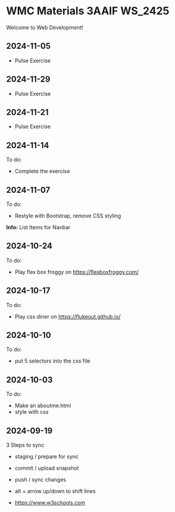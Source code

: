   # WMC Materials 3AAIF WS_2425

Welcome to Web Development!

 ## 2024-11-05
  - Pulse Exercise

 ## 2024-11-29
  - Pulse Exercise

 ## 2024-11-21
  - Pulse Exercise

 ## 2024-11-14
 To do:
  - Complete the exercise 

 ## 2024-11-07
To do:
 - Restyle with Bootstrap, remove CSS styling

 __Info:__ List Items for Navbar

 ## 2024-10-24
 To do:
 - Play flex box froggy on https://flexboxfroggy.com/

 ## 2024-10-17
 To do:

 - Play css diner on https://flukeout.github.io/

 ## 2024-10-10
 To do:

 - put 5 selectors into the css file

 ## 2024-10-03
 To do:

 - Make an aboutme.html
 - style with css

## 2024-09-19
 3 Steps to sync

 - staging  / prepare for sync
 - commit   / upload snapshot
 - push     / sync changes
 - alt + arrow up/down to shift lines

 - https://www.w3schools.com